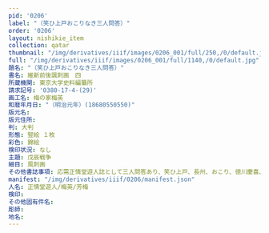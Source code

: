```yaml
---
pid: '0206'
label: "（笑ひ上戸おこりなき三人問答）"
order: '0206'
layout: nishikie_item
collection: qatar
thumbnail: "/img/derivatives/iiif/images/0206_001/full/250,/0/default.jpg"
full: "/img/derivatives/iiif/images/0206_001/full/1140,/0/default.jpg"
題名: "（笑ひ上戸おこりなき三人問答）"
書名: 維新前後諷刺画　四
所蔵機関: 東京大学史料編纂所
請求記号: '0380-17-4-(29)'
画工名: 梅の家梅英
和暦年月日: "（明治元年）(18680550550)"
版元名: 
版元住所: 
判: 大判
形態: 竪絵 １枚
彩色: 錦絵
検印状況: なし
主題: 戊辰戦争
細目: 風刺画
その他書誌事項: 応需正情堂遊人誌として三人問答あり、笑ひ上戸、長州、おこり、徳川慶喜、なき、一般人、これは大阪のもの、梅英（うめひで）は芳梅の弟子
manifest: "/img/derivatives/iiif/0206/manifest.json"
人名: 正情堂遊人/梅英/芳梅
検印: 
その他固有件名: 
彫師: 
地名: 
---
```

